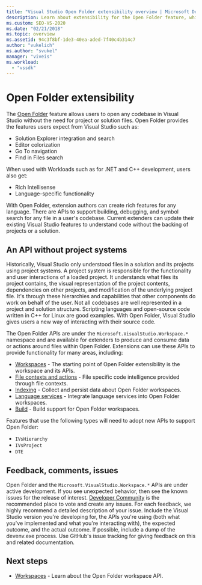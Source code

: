 ```yaml
---
title: "Visual Studio Open Folder extensibility overview | Microsoft Docs"
description: Learn about extensibility for the Open Folder feature, which allows users to open a codebase in Visual Studio without project or solution files.
ms.custom: SEO-VS-2020
ms.date: "02/21/2018"
ms.topic: overview
ms.assetid: 94c3f8bf-1de3-40ea-aded-7f40c4b314c7
author: "vukelich"
ms.author: "svukel"
manager: "viveis"
ms.workload:
  - "vssdk"
---
```

# Open Folder extensibility

The [Open Folder](../ide/develop-code-in-visual-studio-without-projects-or-solutions.md) feature allows users to open any codebase in Visual Studio without the need for project or solution files. Open Folder provides the features users expect from Visual Studio such as:

* Solution Explorer integration and search
* Editor colorization
* Go To navigation
* Find in Files search

When used with Workloads such as for .NET and C++ development, users also get:

* Rich Intellisense
* Language-specific functionality

With Open Folder, extension authors can create rich features for any language. There are APIs to support building, debugging, and symbol search for any file in a user's codebase. Current extenders can update their existing Visual Studio features to understand code without the backing of projects or a solution.

## An API without project systems

Historically, Visual Studio only understood files in a solution and its projects using project systems. A project system is responsible for the functionality and user interactions of a loaded project. It understands what files its project contains, the visual representation of the project contents, dependencies on other projects, and modification of the underlying project file. It's through these hierarchies and capabilities that other components do work on behalf of the user. Not all codebases are well represented in a project and solution structure. Scripting languages and open-source code written in C++ for Linux are good examples. With Open Folder, Visual Studio gives users a new way of interacting with their source code.

The Open Folder APIs are under the `Microsoft.VisualStudio.Workspace.*` namespace and are available for extenders to produce and consume data or actions around files within Open Folder. Extensions can use these APIs to provide functionality for many areas, including:

- [Workspaces](workspaces.md) - The starting point of Open Folder extensibility is the workspace and its APIs.
- [File contexts and actions](workspace-file-contexts.md) - File specific code intelligence provided through file contexts.
- [Indexing](workspace-indexing.md) - Collect and persist data about Open Folder workspaces.
- [Language services](workspace-language-services.md) - Integrate language services into Open Folder workspaces.
- [Build](workspace-build.md) - Build support for Open Folder workspaces.

Features that use the following types will need to adopt new APIs to support Open Folder:

- `IVsHierarchy`
- `IVsProject`
- `DTE`

## Feedback, comments, issues

Open Folder and the `Microsoft.VisualStudio.Workspace.*` APIs are under active development. If you see unexpected behavior, then see the known issues for the release of interest. [Developer Community](https://developercommunity.visualstudio.com) is the recommended place to vote and create any issues. For each feedback, we highly recommend a detailed description of your issue. Include the Visual Studio version you're developing for, the APIs you're using (both what you've implemented and what you're interacting with), the expected outcome, and the actual outcome. If possible, include a dump of the devenv.exe process. Use GitHub's issue tracking for giving feedback on this and related documentation.

## Next steps

* [Workspaces](workspaces.md) - Learn about the Open Folder workspace API.